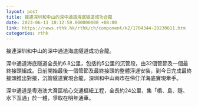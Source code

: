 ```yaml
---
layout: post
title: 接連深圳和中山的深中通道海底隧道成功合龍
date: 2023-06-11 10:12:59.000000000 +08:00
link: https://news.rthk.hk/rthk/ch/component/k2/1704344-20230611.htm
categories: rthk
---
```


接連深圳和中山的深中通道海底隧道成功合龍。

深中通道海底隧道全長約6.8公里，包括約5公里的沉管段，由32個管節及一個最終接頭組成。日前開始最後一個管節及最終接頭的整體浮運安裝，到今日完成最終接頭推出對接，沉管隧道實現合龍，深圳和中山兩市在伶仃洋海底實現牽手。

深中通道是粵港澳大灣區核心交通樞紐工程，全長約24公里，集「橋、島、隧、水下互通」於一體，爭取在明年通車。
